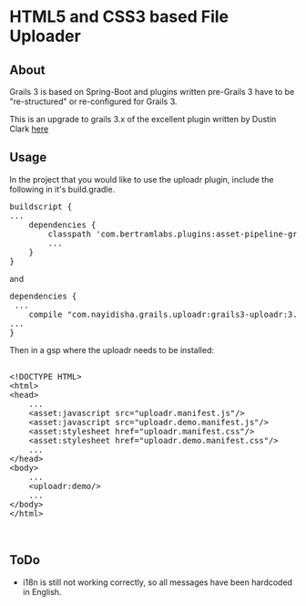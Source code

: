 HTML5 and CSS3 based File Uploader
==================================


## About

Grails 3 is based on Spring-Boot and plugins written pre-Grails 3 have to be "re-structured" or re-configured for Grails 3.

This is an upgrade to grails 3.x of the excellent plugin written by Dustin Clark [here](https://github.com/dustindclark/grails-uploadr/blob/master/README.md)

## Usage
In the project that you would like to use the uploadr plugin, include the following in it's build.gradle.

<pre>
buildscript {
...
    dependencies {
        classpath 'com.bertramlabs.plugins:asset-pipeline-gradle:2.5.0'
        ...
    }
}
</pre>

and 

<pre>
dependencies {
 ...
    compile "com.nayidisha.grails.uploadr:grails3-uploadr:3.0"
...
}
</pre>

Then in a gsp where the uploadr needs to be installed:

<pre>

&lt;!DOCTYPE HTML&gt;
&lt;html&gt;
&lt;head&gt;
    ...
    &lt;asset:javascript src="uploadr.manifest.js"/&gt;
    &lt;asset:javascript src="uploadr.demo.manifest.js"/&gt;
    &lt;asset:stylesheet href="uploadr.manifest.css"/&gt;
    &lt;asset:stylesheet href="uploadr.demo.manifest.css"/&gt;
    ...
&lt;/head&gt;
&lt;body&gt;
    ...
    &lt;uploadr:demo/&gt;
    ...
&lt;/body&gt;
&lt;/html&gt;


</pre>


## ToDo

- i18n is still not working correctly, so all messages have been hardcoded in English.
 